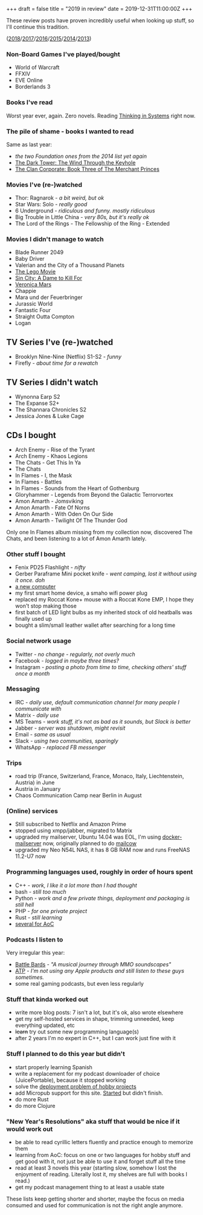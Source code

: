 +++
draft = false
title = "2019 in review"
date = 2019-12-31T11:00:00Z
+++

These review posts have proven incredibly useful when looking up stuff, so I'll continue this tradition.

([2018][yr2018]/[2017][yr2017]/[2016][yr2016]/[2015][yr2015]/[2014][yr2014]/[2013][yr2013])

[yr2018]: /blog/2018/2018-in-review/
[yr2017]: /blog/2017/2017-in-review/
[yr2016]: /blog/2016/2016-in-review/
[yr2015]: /blog/2015/2015-in-review/
[yr2014]: /blog/2014/2014-in-review/
[yr2013]: /blog/2014/2013-in-review/


### Non-Board Games I've played/bought

  * World of Warcraft
  * FFXIV
  * EVE Online
  * Borderlands 3


### Books I've read

Worst year ever, again. Zero novels. Reading  [Thinking in Systems][bookthinksys] right now.

[bookthinksys]: https://www.amazon.de/Thinking-Systems-Donella-H-Meadows/dp/1603580557


### The pile of shame - books I wanted to read

Same as last year:

  * *the two Foundation ones from the 2014 list yet again*
  * [The Dark Tower: The Wind Through the Keyhole](https://www.amazon.de/gp/product/3453410831/)
  * [The Clan Corporate:  Book Three of The Merchant Princes](https://www.amazon.de/gp/product/B001PSER1E/)


### Movies I've (re-)watched

  * Thor: Ragnarok - *a bit weird, but ok*
  * Star Wars: Solo - *really good*
  * 6 Underground - *ridiculous and funny. mostly ridiculous*
  * Big Trouble in Little China - *very 80s, but it's really ok*
  * The Lord of the Rings - The Fellowship of the Ring - Extended


### Movies I didn't manage to watch

  * Blade Runner 2049
  * Baby Driver
  * Valerian and the City of a Thousand Planets
  * [The Lego Movie](http://www.imdb.com/title/tt1490017/)
  * [Sin City: A Dame to Kill For](http://www.imdb.com/title/tt0458481/)
  * [Veronica Mars](http://www.imdb.com/title/tt2771372/)
  * Chappie
  * Mara und der Feuerbringer
  * Jurassic World
  * Fantastic Four
  * Straight Outta Compton
  * Logan


## TV Series I've (re-)watched

  * Brooklyn Nine-Nine (Netflix) S1-S2 - *funny*
  * Firefly - *about time for a rewatch*


## TV Series I didn't watch

  * Wynonna Earp S2
  * The Expanse S2+
  * The Shannara Chronicles S2
  * Jessica Jones & Luke Cage


## CDs I bought

  * Arch Enemy - Rise of the Tyrant
  * Arch Enemy - Khaos Legions
  * The Chats - Get This In Ya
  * The Chats
  * In Flames - I, the Mask
  * In Flames - Battles
  * In Flames - Sounds from the Heart of Gothenburg
  * Gloryhammer - Legends from Beyond the Galactic Terrorvortex
  * Amon Amarth - Jomsviking
  * Amon Amarth - Fate Of Norns
  * Amon Amarth - With Oden On Our Side
  * Amon Amarth - Twilight Of The Thunder God

Only one In Flames album missing from my collection now, discovered The Chats,
and been listening to a lot of Amon Amarth lately.


### Other stuff I bought

  * Fenix PD25 Flashlight - *nifty*
  * Gerber Paraframe Mini pocket knife - *went camping, lost it without using it once. doh*
  * [a new computer](/blog/2019/hardware-upgrade)
  * my first smart home device, a smaho wifi power plug
  * replaced my Roccat Kone+ mouse with a Roccat Kone EMP, I hope they won't stop making those
  * first batch of LED light bulbs as my inherited stock of old heatballs was finally used up
  * bought a slim/small leather wallet after searching for a long time


### Social network usage

  * Twitter - *no change - regularly, not overly much*
  * Facebook - *logged in maybe three times?*
  * Instagram - *posting a photo from time to time, checking others' stuff once a month*


### Messaging

  * IRC - *daily use, default communication channel for many people I communicate with*
  * Matrix - *daily use*
  * MS Teams - *work stuff, it's not as bad as it sounds, but Slack is better*
  * Jabber - *server was shutdown, might revisit*
  * Email - *same as usual*
  * Slack - *using two communities, sparingly*
  * WhatsApp - *replaced FB messenger*


### Trips

  * road trip (France, Switzerland, France, Monaco, Italy, Liechtenstein, Austria) in June
  * Austria in January
  * Chaos Communication Camp near Berlin in August


### (Online) services

  * Still subscribed to Netflix and Amazon Prime
  * stopped using xmpp/jabber, migrated to Matrix
  * upgraded my mailserver, Ubuntu 14.04 was EOL, I'm using [docker-mailserver][dockermail] now, originally planned to do [mailcow](https://mailcow.email)
  * upgraded my Neo N54L NAS, it has 8 GB RAM now and runs FreeNAS 11.2-U7 now

[dockermail]: https://github.com/tomav/docker-mailserver


### Programming languages used, roughly in order of hours spent

  * C++ - *work, I like it a lot more than I had thought*
  * bash - *still too much*
  * Python - *work and a few private things, deployment and packaging is still hell*
  * PHP - *for one private project*
  * Rust - *still learning*
  * [several for AoC](/blog/2019/advent-of-code-2019/)


### Podcasts I listen to

Very irregular this year:

  * [Battle Bards](http://battlebards.libsyn.com/) - *"A musical journey through MMO soundscapes"*
  * [ATP](http://atp.fm/) - *I'm not using any Apple products and still listen to these guys sometimes.*
  * some real gaming podcasts, but even less regularly


### Stuff that kinda worked out

  * write more blog posts: 7 isn't a lot, but it's ok, also wrote elsewhere
  * get my self-hosted services in shape, trimming unneeded, keep everything updated, etc
  * <s>learn</s> try out some new programming language(s)
  * after 2 years I'm no expert in C++, but I can work just fine with it


### Stuff I planned to do this year but didn't

  * start properly learning Spanish
  * write a replacement for my podcast downloader of choice (JuicePortable), because it stopped working
  * solve the [deployment problem of hobby projects](https://lobste.rs/s/xh5b5n/how_do_you_deploy_your_hobby_web_projects)
  * add Micropub support for this site. [Started](/blog/2019/looking-at-micropub/) but didn't finish.
  * do more Rust
  * do more Clojure


### "New Year's Resolutions" aka stuff that would be nice if it would work out

  * be able to read cyrillic letters fluently and practice enough to memorize them
  * learning from AoC: focus on one or two languages for hobby stuff and get good with it, not just be able to use it and forget stuff all the time
  * read at least 3 novels this year (starting slow, somehow I lost the enjoyment of reading. Literally lost it, my shelves are full with books I read.)
  * get my podcast management thing to at least a usable state


These lists keep getting shorter and shorter, maybe the focus on media consumed and used for
communication is not the right angle anymore.
